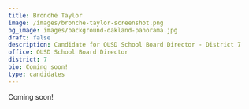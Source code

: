 ```yaml
---
title: Bronché Taylor
image: /images/bronche-taylor-screenshot.png
bg_image: images/background-oakland-panorama.jpg
draft: false
description: Candidate for OUSD School Board Director - District 7
office: OUSD School Board Director
district: 7
bio: Coming soon!
type: candidates
---
```

Coming soon!